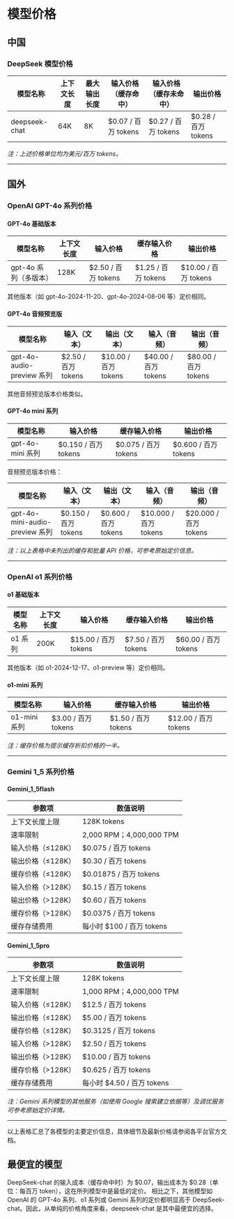 # 模型价格

## 中国

### DeepSeek 模型价格

| 模型名称      | 上下文长度 | 最大输出长度 | 输入价格（缓存命中） | 输入价格（缓存未命中） | 输出价格            |
| ------------- | ---------- | ------------ | -------------------- | ---------------------- | ------------------- |
| deepseek-chat | 64K        | 8K           | $0.07 / 百万 tokens  | $0.27 / 百万 tokens    | $0.28 / 百万 tokens |

_注：上述价格单位均为美元/百万 tokens。_

---

## 国外

### OpenAI GPT-4o 系列价格

#### GPT-4o 基础版本

| 模型名称              | 上下文长度 | 输入价格            | 缓存输入价格        | 输出价格             |
| --------------------- | ---------- | ------------------- | ------------------- | -------------------- |
| gpt-4o 系列（多版本） | 128K       | $2.50 / 百万 tokens | $1.25 / 百万 tokens | $10.00 / 百万 tokens |

其他版本（如 gpt-4o-2024-11-20、gpt-4o-2024-08-06 等）定价相同。

#### GPT-4o 音频预览版

| 模型名称                  | 输入（文本）        | 输出（文本）         | 输入（音频）         | 输出（音频）         |
| ------------------------- | ------------------- | -------------------- | -------------------- | -------------------- |
| gpt-4o-audio-preview 系列 | $2.50 / 百万 tokens | $10.00 / 百万 tokens | $40.00 / 百万 tokens | $80.00 / 百万 tokens |

其他音频预览版本价格类似。

#### GPT-4o mini 系列

| 模型名称         | 输入价格             | 缓存输入价格         | 输出价格             |
| ---------------- | -------------------- | -------------------- | -------------------- |
| gpt-4o-mini 系列 | $0.150 / 百万 tokens | $0.075 / 百万 tokens | $0.600 / 百万 tokens |

音频预览版本价格：

| 模型名称                       | 输入（文本）         | 输出（文本）         | 输入（音频）          | 输出（音频）          |
| ------------------------------ | -------------------- | -------------------- | --------------------- | --------------------- |
| gpt-4o-mini-audio-preview 系列 | $0.150 / 百万 tokens | $0.600 / 百万 tokens | $10.000 / 百万 tokens | $20.000 / 百万 tokens |

_注：以上表格中未列出的缓存和批量 API 价格，可参考原始定价信息。_

---

### OpenAI o1 系列价格

#### o1 基础版本

| 模型名称 | 上下文长度 | 输入价格             | 缓存输入价格        | 输出价格             |
| -------- | ---------- | -------------------- | ------------------- | -------------------- |
| o1 系列  | 200K       | $15.00 / 百万 tokens | $7.50 / 百万 tokens | $60.00 / 百万 tokens |

其他版本（如 o1-2024-12-17、o1-preview 等）定价相同。

#### o1-mini 系列

| 模型名称     | 输入价格            | 缓存输入价格        | 输出价格             |
| ------------ | ------------------- | ------------------- | -------------------- |
| o1-mini 系列 | $3.00 / 百万 tokens | $1.50 / 百万 tokens | $12.00 / 百万 tokens |

_注：缓存价格为提示缓存折扣价格的一半。_

---

### Gemini 1_5 系列价格

#### Gemini_1_5flash

| 参数项            | 数值说明                  |
| ----------------- | ------------------------- |
| 上下文长度上限    | 128K tokens               |
| 速率限制          | 2,000 RPM；4,000,000 TPM  |
| 输入价格（≤128K） | $0.075 / 百万 tokens      |
| 输出价格（≤128K） | $0.30 / 百万 tokens       |
| 缓存价格（≤128K） | $0.01875 / 百万 tokens    |
| 输入价格（>128K） | $0.15 / 百万 tokens       |
| 输出价格（>128K） | $0.60 / 百万 tokens       |
| 缓存价格（>128K） | $0.0375 / 百万 tokens     |
| 缓存存储费用      | 每小时 $100 / 百万 tokens |

#### Gemini_1_5pro

| 参数项            | 数值说明                   |
| ----------------- | -------------------------- |
| 上下文长度上限    | 128K tokens                |
| 速率限制          | 1,000 RPM；4,000,000 TPM   |
| 输入价格（≤128K） | $12.5 / 百万 tokens        |
| 输出价格（≤128K） | $5.00 / 百万 tokens        |
| 缓存价格（≤128K） | $0.3125 / 百万 tokens      |
| 输入价格（>128K） | $2.50 / 百万 tokens        |
| 输出价格（>128K） | $10.00 / 百万 tokens       |
| 缓存价格（>128K） | $0.625 / 百万 tokens       |
| 缓存存储费用      | 每小时 $4.50 / 百万 tokens |

_注：Gemini 系列模型的其他服务（如使用 Google 搜索建立依据等）及调优服务可参考原始定价详情。_

---

以上表格汇总了各模型的主要定价信息，具体细节及最新价格请参阅各平台官方文档。

## 最便宜的模型

DeepSeek-chat 的输入成本（缓存命中时）为 $0.07，输出成本为 $0.28（单位：每百万 token），这在所列模型中是最低的定价。
相比之下，其他模型如 OpenAI 的 GPT-4o 系列、o1 系列或 Gemini 系列的定价都明显高于 DeepSeek-chat。因此，从单纯的价格角度来看，deepseek-chat 是其中最便宜的选择。
